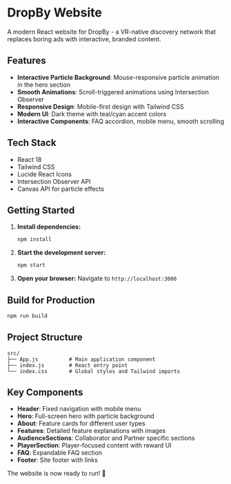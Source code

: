 # DropBy Website

A modern React website for DropBy - a VR-native discovery network that replaces boring ads with interactive, branded content.

## Features

- **Interactive Particle Background**: Mouse-responsive particle animation in the hero section
- **Smooth Animations**: Scroll-triggered animations using Intersection Observer
- **Responsive Design**: Mobile-first design with Tailwind CSS
- **Modern UI**: Dark theme with teal/cyan accent colors
- **Interactive Components**: FAQ accordion, mobile menu, smooth scrolling

## Tech Stack

- React 18
- Tailwind CSS
- Lucide React Icons
- Intersection Observer API
- Canvas API for particle effects

## Getting Started

1. **Install dependencies:**
   ```bash
   npm install
   ```

2. **Start the development server:**
   ```bash
   npm start
   ```

3. **Open your browser:**
   Navigate to `http://localhost:3000`

## Build for Production

```bash
npm run build
```

## Project Structure

```
src/
├── App.js          # Main application component
├── index.js        # React entry point
└── index.css       # Global styles and Tailwind imports
```

## Key Components

- **Header**: Fixed navigation with mobile menu
- **Hero**: Full-screen hero with particle background
- **About**: Feature cards for different user types
- **Features**: Detailed feature explanations with images
- **AudienceSections**: Collaborator and Partner specific sections
- **PlayerSection**: Player-focused content with reward UI
- **FAQ**: Expandable FAQ section
- **Footer**: Site footer with links

The website is now ready to run! 🚀
